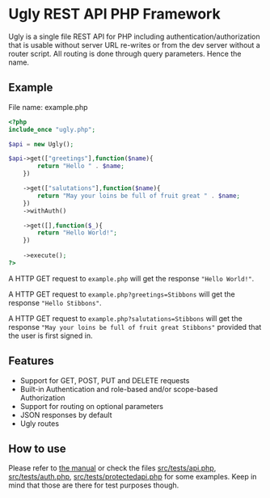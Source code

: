 # Ugly REST API PHP Framework

Ugly is a single file REST API for PHP including authentication/authorization that is usable without server URL re-writes or from the dev server without a router script. All routing is done through query parameters. Hence the name.

## Example

File name: example.php
```PHP
<?php
include_once "ugly.php";

$api = new Ugly();

$api->get(["greetings"],function($name){
        return "Hello " . $name;
    })

    ->get(["salutations"],function($name){
        return "May your loins be full of fruit great " . $name;
    })
    ->withAuth()

    ->get([],function($_){
        return "Hello World!";
    })
    
    ->execute();
?>

```
A HTTP GET request to `example.php` will get the response `"Hello World!"`.

A HTTP GET request to `example.php?greetings=Stibbons` will get the response `"Hello Stibbons"`.

A HTTP GET request to `example.php?salutations=Stibbons` will get the response `"May your loins be full of fruit great Stibbons"` provided that the user is first signed in.

## Features

* Support for GET, POST, PUT and DELETE requests
* Built-in Authentication and role-based and/or scope-based Authorization
* Support for routing on optional parameters
* JSON responses by default
* Ugly routes 

## How to use

Please refer to [the manual](./docs/manual.md) or check the files [src/tests/api.php](./src/tests/api.php), [src/tests/auth.php](./src/tests/auth.php), [src/tests/protectedapi.php](./src/tests/protectedapi.php) for some examples. Keep in mind that those are there for test purposes though.